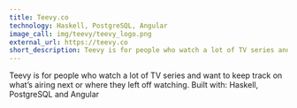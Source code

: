 ```yaml
---
title: Teevy.co
technology: Haskell, PostgreSQL, Angular
image_call: img/teevy/teevy_logo.png
external_url: https://teevy.co
short_description: Teevy is for people who watch a lot of TV series and want to keep track on what’s airing next or where they left off watching.
---
```


Teevy is for people who watch a lot of TV series and want to keep track on what’s airing next or where they left off watching. Built with: Haskell, PostgreSQL and Angular
